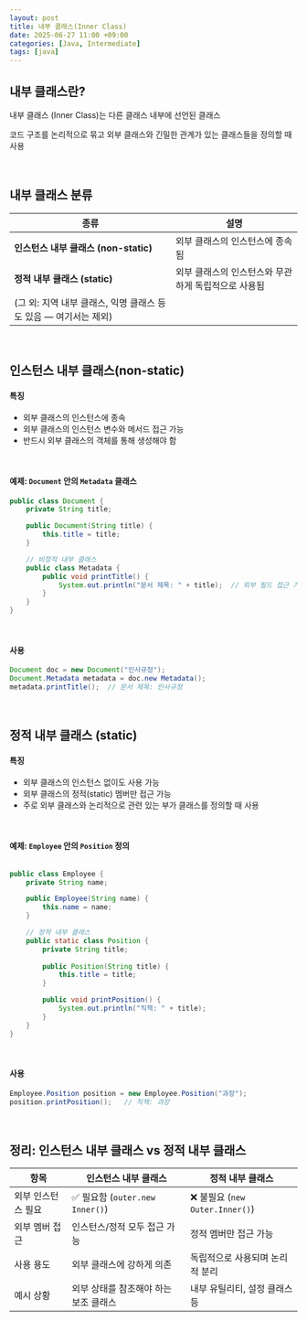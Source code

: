```yaml
---
layout: post
title: 내부 클래스(Inner Class)
date: 2025-06-27 11:00 +09:00
categories: [Java, Intermediate]
tags: [java]
---
```


## 내부 클래스란?

내부 클래스 (Inner Class)는 다른 클래스 내부에 선언된 클래스

코드 구조를 논리적으로 묶고 외부 클래스와 긴밀한 관계가 있는 클래스들을 정의할 때 사용


<br>

## 내부 클래스 분류

| 종류                                       | 설명                           |
| ---------------------------------------- | ---------------------------- |
| **인스턴스 내부 클래스 (non-static)**             | 외부 클래스의 인스턴스에 종속됨            |
| **정적 내부 클래스 (static)**                   | 외부 클래스의 인스턴스와 무관하게 독립적으로 사용됨 |
| (그 외: 지역 내부 클래스, 익명 클래스 등도 있음 — 여기서는 제외) |                              |


<br>

## 인스턴스 내부 클래스(non-static)

#### 특징

- 외부 클래스의 인스턴스에 종속
- 외부 클래스의 인스턴스 변수와 메서드 접근 가능
- 반드시 외부 클래스의 객체를 통해 생성해야 함

<br>

#### 예제: `Document` 안의 `Metadata` 클래스

```java
public class Document {
    private String title;

    public Document(String title) {
        this.title = title;
    }

    // 비정적 내부 클래스
    public class Metadata {
        public void printTitle() {
            System.out.println("문서 제목: " + title);  // 외부 필드 접근 가능
        }
    }
}
```

<br>

#### 사용 

```java
Document doc = new Document("인사규정");
Document.Metadata metadata = doc.new Metadata();
metadata.printTitle();  // 문서 제목: 인사규정
```

<br>

## 정적 내부 클래스 (static)

#### 특징

- 외부 클래스의 인스턴스 없이도 사용 가능
- 외부 클래스의 정적(static) 멤버만 접근 가능
- 주로 외부 클래스와 논리적으로 관련 있는 부가 클래스를 정의할 때 사용

<br>

#### 예제: `Employee` 안의 `Position` 정의

```java

public class Employee {
    private String name;

    public Employee(String name) {
        this.name = name;
    }

    // 정적 내부 클래스
    public static class Position {
        private String title;
        
        public Position(String title) {
            this.title = title;
        }

        public void printPosition() {
            System.out.println("직책: " + title);
        }
    }
}
```

<br>

#### 사용

```java
Employee.Position position = new Employee.Position("과장");
position.printPosition();   // 직책: 과장

```

<br>

## 정리: 인스턴스 내부 클래스 vs 정적 내부 클래스 

| 항목         | 인스턴스 내부 클래스                 | 정적 내부 클래스                   |
| ---------- | --------------------------- | --------------------------- |
| 외부 인스턴스 필요 | ✅ 필요함 (`outer.new Inner()`) | ❌ 불필요 (`new Outer.Inner()`) |
| 외부 멤버 접근   | 인스턴스/정적 모두 접근 가능            | 정적 멤버만 접근 가능                |
| 사용 용도      | 외부 클래스에 강하게 의존              | 독립적으로 사용되며 논리적 분리           |
| 예시 상황      | 외부 상태를 참조해야 하는 보조 클래스       | 내부 유틸리티, 설정 클래스 등           |
